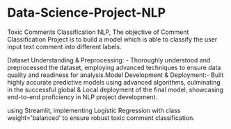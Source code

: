 # Data-Science-Project-NLP
Toxic Comments Classification NLP,
The objective of Comment Classification Project is to build a model which is able to classify the user input text comment into different labels.

Dataset Understanding & Preprocessing: - Thoroughly understood and preprocessed the dataset, employing advanced techniques to ensure data quality and readiness for analysis.Model Development & Deployment:- Built highly accurate predictive models using advanced algorithms, culminating in the successful global & Local deployment of the final model, showcasing end-to-end proficiency in NLP project development.

using Streamlit, implementing Logistic Regression with class weight='balanced' to ensure robust toxic comment classification.

